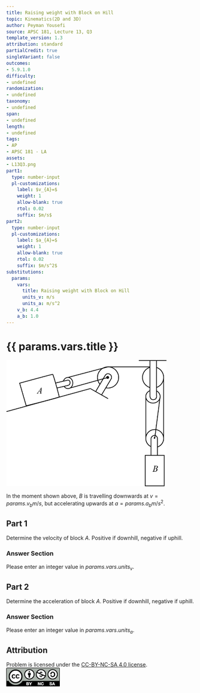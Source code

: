 ```yaml
---
title: Raising weight with Block on Hill
topic: Kinematics(2D and 3D)
author: Peyman Yousefi
source: APSC 181, Lecture 13, Q3
template_version: 1.3
attribution: standard
partialCredit: true
singleVariant: false
outcomes:
- 5.9.1.0
difficulty:
- undefined
randomization:
- undefined
taxonomy:
- undefined
span:
- undefined
length:
- undefined
tags:
- AP
- APSC 181 - LA
assets:
- L13Q3.png
part1:
  type: number-input
  pl-customizations:
    label: $v_{A}=$
    weight: 1
    allow-blank: true
    rtol: 0.02
    suffix: $m/s$
part2:
  type: number-input
  pl-customizations:
    label: $a_{A}=$
    weight: 1
    allow-blank: true
    rtol: 0.02
    suffix: $m/s^2$
substitutions:
  params:
    vars:
      title: Raising weight with Block on Hill
      units_v: m/s
      units_a: m/s^2
    v_b: 4.4
    a_b: 1.0
---
```

# {{ params.vars.title }}
<img src="L13Q3.png" width=85%>

In the moment shown above, $B$ is travelling downwards at $v = {{params.v_b}}m/s$, but accelerating upwards at $a = {{params.a_b}}m/s^2$.

## Part 1

Determine the velocity of block $A$. Positive if downhill, negative if uphill.

### Answer Section

Please enter an integer value in ${{ params.vars.units_v }}$.

## Part 2

Determine the acceleration of block $A$. Positive if downhill, negative if uphill.

### Answer Section

Please enter an integer value in ${{ params.vars.units_a }}$.

## Attribution

Problem is licensed under the [CC-BY-NC-SA 4.0 license](https://creativecommons.org/licenses/by-nc-sa/4.0/).<br> ![The Creative Commons 4.0 license requiring attribution-BY, non-commercial-NC, and share-alike-SA license.](https://raw.githubusercontent.com/firasm/bits/master/by-nc-sa.png)